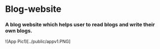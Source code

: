 # Blog-website

### A blog website which helps user to read blogs and write their own blogs.

!(App Pic1)[../public/appv1.PNG]